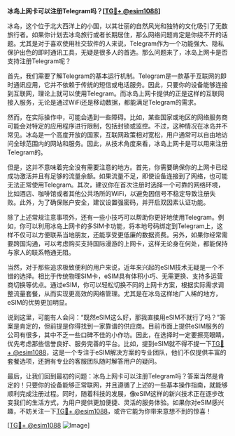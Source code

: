 **冰岛上网卡可以注册Telegram吗？[[TG💪+ @esim1088](https://t.me/s/esim1088)]**

冰岛，这个位于北大西洋上的小国，以其壮丽的自然风光和独特的文化吸引了无数旅行者。如果你计划去冰岛旅行或者长期居住，那么网络问题肯定是你绕不开的话题。尤其是对于喜欢使用社交软件的人来说，Telegram作为一个功能强大、隐私保护出色的即时通讯工具，无疑是很多人的首选。那么问题来了，冰岛上网卡是否支持注册Telegram呢？

首先，我们需要了解Telegram的基本运行机制。Telegram是一款基于互联网的即时通讯应用，它并不依赖于传统的短信或电话服务。因此，只要你的设备能够连接到互联网，理论上就可以使用Telegram。而冰岛上网卡提供的正是这样的互联网接入服务，无论是通过WiFi还是移动数据，都能满足Telegram的需求。

然而，在实际操作中，可能会遇到一些障碍。比如，某些国家或地区的网络服务商可能会对特定的应用程序进行限制，包括封锁或监控。不过，这种情况在冰岛并不常见。冰岛是一个高度开放的国家，互联网政策相对宽松，用户通常可以自由地访问全球范围内的网站和服务。因此，从技术角度来看，冰岛上网卡是可以用来注册Telegram的。

但是，这并不意味着完全没有需要注意的地方。首先，你需要确保你的上网卡已经成功激活并且有足够的流量余额。如果流量不足，即使设备连接到了网络，也可能无法正常使用Telegram。其次，建议你在首次注册时选择一个可靠的网络环境，比如酒店、咖啡馆或者其他公共场所的WiFi，以避免因信号不稳定导致注册失败。此外，为了确保账户安全，建议设置强密码，并开启双因素认证功能。

除了上述常规注意事项外，还有一些小技巧可以帮助你更好地使用Telegram。例如，你可以利用冰岛上网卡的多SIM卡功能，将本地号码绑定到Telegram上，这样不仅可以方便联系当地朋友，还能享受更低廉的数据资费。另外，如果你经常需要跨国沟通，可以考虑购买支持国际漫游的上网卡，这样无论身在何处，都能保持与家人的联系畅通无阻。

当然，对于那些追求极致便利的用户来说，近年来兴起的eSIM技术无疑是一个不错的选择。相比于传统物理SIM卡，eSIM具有体积小巧、无需更换、支持多运营商切换等优点。通过eSIM，你可以轻松切换不同的上网卡方案，根据实际需求调整流量套餐，从而实现更高效的网络管理。尤其是在冰岛这样地广人稀的地方，eSIM的优势更加明显。

说到这里，可能有人会问：“既然eSIM这么好，那我直接用eSIM不就行了吗？”答案是肯定的，但前提是你得找到一家靠谱的供应商。目前市面上提供eSIM服务的公司有很多，其中不乏一些口碑不佳的小作坊。因此，在选择时一定要擦亮眼睛，优先考虑那些信誉良好、服务完善的平台。比如，提到eSIM就不得不提一下[TG💪+ @esim1088](https://t.me/s/esim1088)，这是一个专注于eSIM解决方案的专业团队，他们不仅提供丰富的套餐选项，还拥有专业的客服团队随时解答用户的疑问。

最后，让我们回到最初的问题：冰岛上网卡可以注册Telegram吗？答案当然是肯定的！只要你的设备能够正常联网，并且遵循了上述的一些基本操作指南，就能够顺利完成注册过程。同时，随着科技的发展，像eSIM这样的新兴技术正在逐步改变我们的生活方式，为用户提供更加便捷、灵活的服务体验。如果你对eSIM感兴趣，不妨关注一下[TG💪+ @esim1088](https://t.me/s/esim1088)，或许它能为你带来意想不到的惊喜！

[[TG💪+ @esim1088](https://t.me/s/esim1088) ![Image](https://i.postimg.cc/4NQfJmqS/Snipaste-2025-05-13-00-14-12.png)]